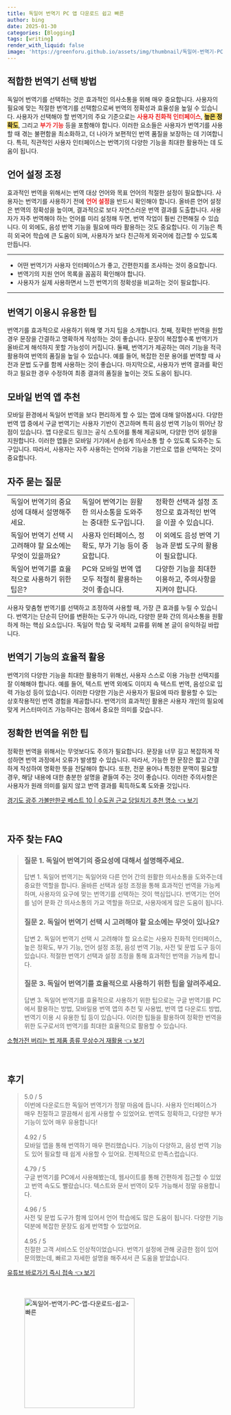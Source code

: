 ```yaml
---
title: 독일어 번역기 PC 앱 다운로드 쉽고 빠른
author: bing
date: 2025-01-30
categories: [Blogging]
tags: [writing]
render_with_liquid: false
image: 'https://greenforu.github.io/assets/img/thumbnail/독일어-번역기-PC-앱-다운로드-쉽고-빠른.webp'
---
```



<h2 id='적합한_번역기_선택_방법'>적합한 번역기 선택 방법</h2>

<p>독일어 번역기를 선택하는 것은 효과적인 의사소통을 위해 매우 중요합니다. 사용자의 필요에 맞는 적절한 번역기를 선택함으로써 번역의 정확성과 효율성을 높일 수 있습니다. 사용자가 선택해야 할 번역기의 주요 기준으로는 <b><span style="color: #ee2323;">사용자 친화적 인터페이스</span></b>, <b><span style="background-color: #ffe066;">높은 정확도</span></b>, 그리고 <b><span style="color: #ee2323;">부가 기능</span></b> 등을 포함해야 합니다. 이러한 요소들은 사용자가 번역기를 사용할 때 겪는 불편함을 최소화하고, 더 나아가 보편적인 번역 품질을 보장하는 데 기여합니다. 특히, 직관적인 사용자 인터페이스는 번역기의 다양한 기능을 최대한 활용하는 데 도움이 됩니다.</p>

<h2 id='언어_설정_조정'>언어 설정 조정</h2>

<p>효과적인 번역을 위해서는 번역 대상 언어와 목표 언어의 적절한 설정이 필요합니다. 사용자는 번역기를 사용하기 전에 <b><span style="color: #ee2323;">언어 설정</span></b>을 반드시 확인해야 합니다. 올바른 언어 설정은 번역의 정확성을 높이며, 결과적으로 보다 자연스러운 번역 결과를 도출합니다. 사용자가 자주 번역해야 하는 언어를 미리 설정해 두면, 번역 작업이 훨씬 간편해질 수 있습니다. 이 외에도, 음성 번역 기능을 필요에 따라 활용하는 것도 중요합니다. 이 기능은 특히 외국어 학습에 큰 도움이 되며, 사용자가 보다 친근하게 외국어에 접근할 수 있도록 만듭니다.</p>

<hr />

<ul>
    <li>어떤 번역기가 사용자 인터페이스가 좋고, 간편한지를 조사하는 것이 중요합니다.</li>
    <li>번역기의 지원 언어 목록을 꼼꼼히 확인해야 합니다.</li>
    <li>사용자가 실제 사용하면서 느낀 번역기의 정확성을 비교하는 것이 필요합니다.</li>
</ul>

<hr />

<h2 id='번역기_이용시_유용한_팁'>번역기 이용시 유용한 팁</h2>

<p>번역기를 효과적으로 사용하기 위해 몇 가지 팁을 소개합니다. 첫째, 정확한 번역을 원할 경우 문장을 간결하고 명확하게 작성하는 것이 좋습니다. 문장이 복잡할수록 번역기가 올바르게 해석하지 못할 가능성이 커집니다. 둘째, 번역기가 제공하는 여러 기능을 적극 활용하여 번역의 품질을 높일 수 있습니다. 예를 들어, 복잡한 전문 용어를 번역할 때 사전과 문법 도구를 함께 사용하는 것이 좋습니다. 마지막으로, 사용자가 번역 결과를 확인하고 필요한 경우 수정하여 최종 결과의 품질을 높이는 것도 도움이 됩니다.</p>

<h2 id='모바일_번역앱_추천'>모바일 번역 앱 추천</h2>

<p>모바일 환경에서 독일어 번역을 보다 편리하게 할 수 있는 앱에 대해 알아봅시다. 다양한 번역 앱 중에서 구글 번역기는 사용자 기반이 견고하며 특히 음성 번역 기능이 뛰어난 장점이 있습니다. 앱 다운로드 링크는 공식 스토어를 통해 제공되며, 다양한 언어 설정을 지원합니다. 이러한 앱들은 모바일 기기에서 손쉽게 의사소통 할 수 있도록 도와주는 도구입니다. 따라서, 사용자는 자주 사용하는 언어와 기능을 기반으로 앱을 선택하는 것이 중요합니다.</p>

<h2 id='자주_묻는_질문'>자주 묻는 질문</h2>

<table>
    <tr>
        <td>독일어 번역기의 중요성에 대해서 설명해주세요.</td>
        <td>독일어 번역기는 원활한 의사소통을 도와주는 중대한 도구입니다.</td>
        <td>정확한 선택과 설정 조정으로 효과적인 번역을 이끌 수 있습니다.</td>
    </tr>
    <tr>
        <td>독일어 번역기 선택 시 고려해야 할 요소에는 무엇이 있을까요?</td>
        <td>사용자 인터페이스, 정확도, 부가 기능 등이 중요합니다.</td>
        <td>이 외에도 음성 번역 기능과 문법 도구의 활용이 필요합니다.</td>
    </tr>
    <tr>
        <td>독일어 번역기를 효율적으로 사용하기 위한 팁은?</td>
        <td>PC와 모바일 번역 앱 모두 적절히 활용하는 것이 좋습니다.</td>
        <td>다양한 기능을 최대한 이용하고, 주의사항을 지켜야 합니다.</td>
    </tr>
</table>

<p>사용자 맞춤형 번역기를 선택하고 조정하여 사용할 때, 가장 큰 효과를 누릴 수 있습니다. 번역기는 단순히 단어를 변환하는 도구가 아니라, 다양한 문화 간의 의사소통을 원활하게 하는 핵심 요소입니다. 독일어 학습 및 국제적 교류를 위해 본 글이 유익하길 바랍니다.</p>

<h2 id='번역기_기능의_효율적_활용'>번역기 기능의 효율적 활용</h2>

<p>번역기의 다양한 기능을 최대한 활용하기 위해선, 사용자 스스로 이용 가능한 선택지를 잘 이해해야 합니다. 예를 들어, 텍스트 번역 외에도 이미지 속 텍스트 번역, 음성으로 입력 가능성 등이 있습니다. 이러한 다양한 기능은 사용자가 필요에 따라 활용할 수 있는 상호작용적인 번역 경험을 제공합니다. 번역기의 효과적인 활용은 사용자 개인의 필요에 맞게 커스터마이즈 가능하다는 점에서 중요한 의미를 갖습니다.</p>

<h2 id='정확한_번역을_위한_팁'>정확한 번역을 위한 팁</h2>

<p>정확한 번역을 위해서는 무엇보다도 주의가 필요합니다. 문장을 너무 길고 복잡하게 작성하면 번역 과정에서 오류가 발생할 수 있습니다. 따라서, 가능한 한 문장은 짧고 간결하게 작성하여 명확한 뜻을 전달해야 합니다. 또한, 전문 용어나 특정한 문맥이 필요할 경우, 해당 내용에 대한 충분한 설명을 곁들여 주는 것이 좋습니다. 이러한 주의사항은 사용자가 원래 의미를 잃지 않고 번역 결과를 획득하도록 도와줄 것입니다.</p>


<p><a class="click-button" title="경기도 광주 가볼만한곳 베스트 10 | 수도권 근교 당일치기 추천 명소" href="https://greenforu.github.io/posts/%EA%B2%BD%EA%B8%B0%EB%8F%84-%EA%B4%91%EC%A3%BC-%EA%B0%80%EB%B3%BC%EB%A7%8C%ED%95%9C%EA%B3%B3-%EB%B2%A0%EC%8A%A4%ED%8A%B8-10-%EC%88%98%EB%8F%84%EA%B6%8C-%EA%B7%BC%EA%B5%90-%EB%8B%B9%EC%9D%BC%EC%B9%98%EA%B8%B0-%EC%B6%94%EC%B2%9C-%EB%AA%85%EC%86%8C/" rel="dofollow">경기도 광주 가볼만한곳 베스트 10 | 수도권 근교 당일치기 추천 명소 👈 보기</a></p><br>
<h2 id='자주_찾는_FAQ'>자주 찾는 FAQ</h2>
<div itemscope="" itemtype="https://schema.org/FAQPage"> 
    <blockquote> 
        <div itemscope="" itemprop="mainEntity" itemtype="https://schema.org/Question"> 
            <h3 itemprop="name">질문 1. 독일어 번역기의 중요성에 대해서 설명해주세요.</h3> 
            <div itemscope="" itemprop="acceptedAnswer" itemtype="https://schema.org/Answer"> 
                <span itemprop="text"> 
                    <p>답변 1. 독일어 번역기는 독일어와 다른 언어 간의 원활한 의사소통을 도와주는데 중요한 역할을 합니다. 올바른 선택과 설정 조정을 통해 효과적인 번역을 가능케 하며, 사용자의 요구에 맞는 번역기를 선택하는 것이 핵심입니다. 번역기는 언어를 넘어 문화 간 의사소통의 가교 역할을 하므로, 사용자에게 많은 도움이 됩니다.</p> 
                </span> 
            </div> 
        </div> 
        <div itemscope="" itemprop="mainEntity" itemtype="https://schema.org/Question"> 
            <h3 itemprop="name">질문 2. 독일어 번역기 선택 시 고려해야 할 요소에는 무엇이 있나요?</h3> 
            <div itemscope="" itemprop="acceptedAnswer" itemtype="https://schema.org/Answer"> 
                <span itemprop="text"> 
                    <p>답변 2. 독일어 번역기 선택 시 고려해야 할 요소로는 사용자 친화적 인터페이스, 높은 정확도, 부가 기능, 언어 설정 조정, 음성 번역 기능, 사전 및 문법 도구 등이 있습니다. 적절한 번역기 선택과 설정 조정을 통해 효과적인 번역을 가능케 합니다.</p> 
                </span> 
            </div> 
        </div> 
        <div itemscope="" itemprop="mainEntity" itemtype="https://schema.org/Question"> 
            <h3 itemprop="name">질문 3. 독일어 번역기를 효율적으로 사용하기 위한 팁을 알려주세요.</h3> 
            <div itemscope="" itemprop="acceptedAnswer" itemtype="https://schema.org/Answer"> 
                <span itemprop="text"> 
                    <p>답변 3. 독일어 번역기를 효율적으로 사용하기 위한 팁으로는 구글 번역기를 PC에서 활용하는 방법, 모바일용 번역 앱의 추천 및 사용법, 번역 앱 다운로드 방법, 번역기 이용 시 유용한 팁 등이 있습니다. 이러한 팁들을 활용하여 정확한 번역을 위한 도구로서의 번역기를 최대한 효율적으로 활용할 수 있습니다.</p> 
                </span> 
            </div> 
        </div> 
    </blockquote> 
</div>
<p><a class="click-button" title="소형가전 버리는 법 제품 종류 무상수거 재활용" href="https://greenforu.github.io/posts/%EC%86%8C%ED%98%95%EA%B0%80%EC%A0%84-%EB%B2%84%EB%A6%AC%EB%8A%94-%EB%B2%95-%EC%A0%9C%ED%92%88-%EC%A2%85%EB%A5%98-%EB%AC%B4%EC%83%81%EC%88%98%EA%B1%B0-%EC%9E%AC%ED%99%9C%EC%9A%A9/" rel="dofollow">소형가전 버리는 법 제품 종류 무상수거 재활용 👈 보기</a></p><br>
<h2 id='후기'>후기</h2>
<div itemscope itemtype="https://schema.org/Product">
  <blockquote>
  <div itemprop="review" itemscope itemtype="https://schema.org/Review">
      <div itemprop="reviewRating" itemscope itemtype="https://schema.org/Rating"> <span itemprop="ratingValue">5.0</span> / <span itemprop="bestRating">5</span> </div>
      <span itemprop="reviewBody">이번에 다운로드한 독일어 번역기가 정말 마음에 듭니다. 사용자 인터페이스가 매우 친절하고 깔끔해서 쉽게 사용할 수 있었어요. 번역도 정확하고, 다양한 부가 기능이 있어 매우 유용합니다!</span>
  </div>
  <br>
  <div itemprop="review" itemscope itemtype="https://schema.org/Review">
      <div itemprop="reviewRating" itemscope itemtype="https://schema.org/Rating"> <span itemprop="ratingValue">4.92</span> / <span itemprop="bestRating">5</span> </div>
      <span itemprop="reviewBody">모바일 앱을 통해 번역하기 매우 편리했습니다. 기능이 다양하고, 음성 번역 기능도 있어 필요할 때 쉽게 사용할 수 있어요. 전체적으로 만족스럽습니다.</span>
  </div>
  <br>
  <div itemprop="review" itemscope itemtype="https://schema.org/Review">
      <div itemprop="reviewRating" itemscope itemtype="https://schema.org/Rating"> <span itemprop="ratingValue">4.79</span> / <span itemprop="bestRating">5</span> </div>
      <span itemprop="reviewBody">구글 번역기를 PC에서 사용해봤는데, 웹사이트를 통해 간편하게 접근할 수 있었고 번역 속도도 빨랐습니다. 텍스트와 문서 번역이 모두 가능해서 정말 유용합니다.</span>
  </div>
  <br>
  <div itemprop="review" itemscope itemtype="https://schema.org/Review">
      <div itemprop="reviewRating" itemscope itemtype="https://schema.org/Rating"> <span itemprop="ratingValue">4.96</span> / <span itemprop="bestRating">5</span> </div>
      <span itemprop="reviewBody">사전 및 문법 도구가 함께 있어서 언어 학습에도 많은 도움이 됩니다. 다양한 기능 덕분에 복잡한 문장도 쉽게 번역할 수 있었어요.</span>
  </div>
  <br>
  <div itemprop="review" itemscope itemtype="https://schema.org/Review">
      <div itemprop="reviewRating" itemscope itemtype="https://schema.org/Rating"> <span itemprop="ratingValue">4.95</span> / <span itemprop="bestRating">5</span> </div>
      <span itemprop="reviewBody">친절한 고객 서비스도 인상적이었습니다. 번역기 설정에 관해 궁금한 점이 있어 문의했는데, 빠르고 자세한 설명을 해주셔서 큰 도움을 받았습니다.</span>
  </div>
  </blockquote>
</div>
<p><a class="click-button" title="유튜브 바로가기 즉시 접속" href="https://greenforu.github.io/posts/%EC%9C%A0%ED%8A%9C%EB%B8%8C-%EB%B0%94%EB%A1%9C%EA%B0%80%EA%B8%B0-%EC%A6%89%EC%8B%9C-%EC%A0%91%EC%86%8D/" rel="dofollow">유튜브 바로가기 즉시 접속 👈 보기</a></p><br>
<figure class="image"><img src="https://greenforu.github.io/assets/img/thumbnail/독일어-번역기-PC-앱-다운로드-쉽고-빠른.webp" alt="독일어-번역기-PC-앱-다운로드-쉽고-빠른" width="256" height="256"></figure>